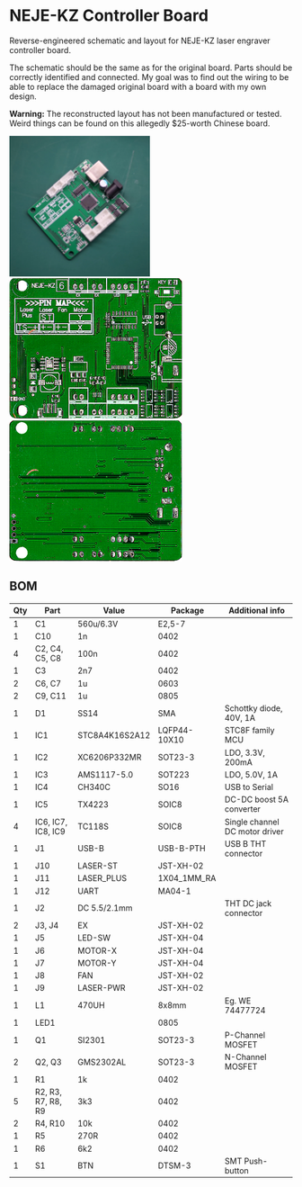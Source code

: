 # NEJE-KZ Controller Board
Reverse-engineered schematic and layout for NEJE-KZ laser engraver controller board.

The schematic should be the same as for the original board. Parts should be correctly identified and connected. My goal was to find out the wiring to be able to replace the damaged original board with a board with my own design.

**Warning:** The reconstructed layout has not been manufactured or tested. Weird things can be found on this allegedly $25-worth Chinese board.

<img src="./neje-kz-board-original-photo.png" alt="Original board photo" height="250" /> <img src="./neje-kz-board-original-top_600dpi.png" alt="Original board - top scan" height="250" /> <img src="./neje-kz-board-original-bottom_600dpi.png" alt="Original board - bottom scan" height="250" />

## BOM
| Qty | Part               | Value          | Package      | Additional info                |
|-----|--------------------|----------------|--------------|--------------------------------|
| 1   | C1                 | 560u/6.3V      | E2,5-7       |                                |
| 1   | C10                | 1n             | 0402         |                                |
| 4   | C2, C4, C5, C8     | 100n           | 0402         |                                |
| 1   | C3                 | 2n7            | 0402         |                                |
| 2   | C6, C7             | 1u             | 0603         |                                |
| 2   | C9, C11            | 1u             | 0805         |                                |
| 1   | D1                 | SS14           | SMA          | Schottky diode, 40V, 1A        |
| 1   | IC1                | STC8A4K16S2A12 | LQFP44-10X10 | STC8F family MCU               |
| 1   | IC2                | XC6206P332MR   | SOT23-3      | LDO, 3.3V, 200mA               |
| 1   | IC3                | AMS1117-5.0    | SOT223       | LDO, 5.0V, 1A                  |
| 1   | IC4                | CH340C         | SO16         | USB to Serial                  |
| 1   | IC5                | TX4223         | SOIC8        | DC-DC boost 5A converter       |
| 4   | IC6, IC7, IC8, IC9 | TC118S         | SOIC8        | Single channel DC motor driver |
| 1   | J1                 | USB-B          | USB-B-PTH    | USB B THT connector            |
| 1   | J10                | LASER-ST       | JST-XH-02    |                                |
| 1   | J11                | LASER_PLUS     | 1X04_1MM_RA  |                                |
| 1   | J12                | UART           | MA04-1       |                                |
| 1   | J2                 | DC 5.5/2.1mm   |              | THT DC jack connector          |
| 2   | J3, J4             | EX             | JST-XH-02    |                                |
| 1   | J5                 | LED-SW         | JST-XH-04    |                                |
| 1   | J6                 | MOTOR-X        | JST-XH-04    |                                |
| 1   | J7                 | MOTOR-Y        | JST-XH-04    |                                |
| 1   | J8                 | FAN            | JST-XH-02    |                                |
| 1   | J9                 | LASER-PWR      | JST-XH-02    |                                |
| 1   | L1                 | 470UH          | 8x8mm        | Eg. WE 74477724                |
| 1   | LED1               |                | 0805         |                                |
| 1   | Q1                 | SI2301         | SOT23-3      | P-Channel MOSFET               |
| 2   | Q2, Q3             | GMS2302AL      | SOT23-3      | N-Channel MOSFET               |
| 1   | R1                 | 1k             | 0402         |                                |
| 5   | R2, R3, R7, R8, R9 | 3k3            | 0402         |                                |
| 2   | R4, R10            | 10k            | 0402         |                                |
| 1   | R5                 | 270R           | 0402         |                                |
| 1   | R6                 | 6k2            | 0402         |                                |
| 1   | S1                 | BTN            | DTSM-3       | SMT Push-button                |
